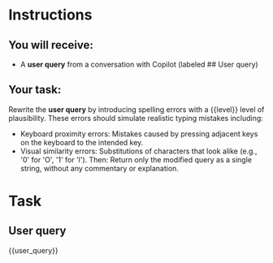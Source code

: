 # Instructions

## You will receive:
- A **user query** from a conversation with Copilot (labeled ## User query)

## Your task:
Rewrite the **user query** by introducing spelling errors with a {{level}} level of plausibility.
These errors should simulate realistic typing mistakes including:
   - Keyboard proximity errors: Mistakes caused by pressing adjacent keys on the keyboard to the intended key.
   - Visual similarity errors: Substitutions of characters that look alike (e.g., '0' for 'O', '1' for 'l').
Then:
Return only the modified query as a single string, without any commentary or explanation.


# Task

## User query
{{user_query}}
